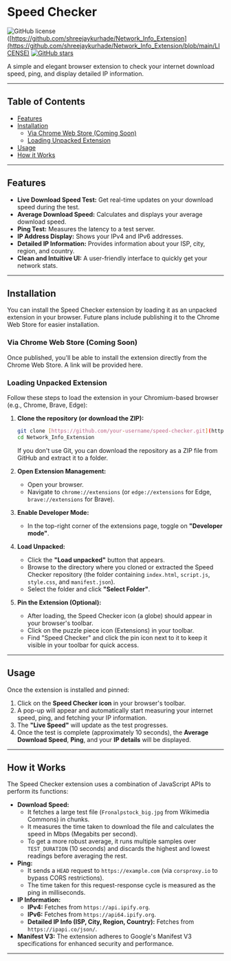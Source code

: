 # Speed Checker

![GitHub license](https://img.shields.io/badge/license-MIT-blue.svg)([https://github.com/shreejaykurhade/Network_Info_Extension](https://github.com/shreejaykurhade/Network_Info_Extension/blob/main/LICENSE)
[![GitHub stars](https://img.shields.io/github/stars/shreejaykurhade/Network_Info_Extension.svg?style=social)](https://github.com/shreejaykurhade/Network_Info_Extension/stargazers)

A simple and elegant browser extension to check your internet download speed, ping, and display detailed IP information.

---

## Table of Contents

-   [Features](#features)
-   [Installation](#installation)
    -   [Via Chrome Web Store (Coming Soon)](#via-chrome-web-store-coming-soon)
    -   [Loading Unpacked Extension](#loading-unpacked-extension)
-   [Usage](#usage)
-   [How it Works](#how-it-works)

---

## Features

* **Live Download Speed Test:** Get real-time updates on your download speed during the test.
* **Average Download Speed:** Calculates and displays your average download speed.
* **Ping Test:** Measures the latency to a test server.
* **IP Address Display:** Shows your IPv4 and IPv6 addresses.
* **Detailed IP Information:** Provides information about your ISP, city, region, and country.
* **Clean and Intuitive UI:** A user-friendly interface to quickly get your network stats.

---

## Installation

You can install the Speed Checker extension by loading it as an unpacked extension in your browser. Future plans include publishing it to the Chrome Web Store for easier installation.

### Via Chrome Web Store (Coming Soon)

Once published, you'll be able to install the extension directly from the Chrome Web Store. A link will be provided here.

### Loading Unpacked Extension

Follow these steps to load the extension in your Chromium-based browser (e.g., Chrome, Brave, Edge):

1.  **Clone the repository (or download the ZIP):**
    ```bash
    git clone [https://github.com/your-username/speed-checker.git](https://github.com/shreejaykurhade/Network_Info_Extension.git)
    cd Network_Info_Extension
    ```
    If you don't use Git, you can download the repository as a ZIP file from GitHub and extract it to a folder.

2.  **Open Extension Management:**
    * Open your browser.
    * Navigate to `chrome://extensions` (or `edge://extensions` for Edge, `brave://extensions` for Brave).

3.  **Enable Developer Mode:**
    * In the top-right corner of the extensions page, toggle on **"Developer mode"**.

4.  **Load Unpacked:**
    * Click the **"Load unpacked"** button that appears.
    * Browse to the directory where you cloned or extracted the Speed Checker repository (the folder containing `index.html`, `script.js`, `style.css`, and `manifest.json`).
    * Select the folder and click **"Select Folder"**.

5.  **Pin the Extension (Optional):**
    * After loading, the Speed Checker icon (a globe) should appear in your browser's toolbar.
    * Click on the puzzle piece icon (Extensions) in your toolbar.
    * Find "Speed Checker" and click the pin icon next to it to keep it visible in your toolbar for quick access.

---

## Usage

Once the extension is installed and pinned:

1.  Click on the **Speed Checker icon** in your browser's toolbar.
2.  A pop-up will appear and automatically start measuring your internet speed, ping, and fetching your IP information.
3.  The **"Live Speed"** will update as the test progresses.
4.  Once the test is complete (approximately 10 seconds), the **Average Download Speed**, **Ping**, and your **IP details** will be displayed.

---

## How it Works

The Speed Checker extension uses a combination of JavaScript APIs to perform its functions:

* **Download Speed:**
    * It fetches a large test file (`Fronalpstock_big.jpg` from Wikimedia Commons) in chunks.
    * It measures the time taken to download the file and calculates the speed in Mbps (Megabits per second).
    * To get a more robust average, it runs multiple samples over `TEST_DURATION` (10 seconds) and discards the highest and lowest readings before averaging the rest.
* **Ping:**
    * It sends a `HEAD` request to `https://example.com` (via `corsproxy.io` to bypass CORS restrictions).
    * The time taken for this request-response cycle is measured as the ping in milliseconds.
* **IP Information:**
    * **IPv4:** Fetches from `https://api.ipify.org`.
    * **IPv6:** Fetches from `https://api64.ipify.org`.
    * **Detailed IP Info (ISP, City, Region, Country):** Fetches from `https://ipapi.co/json/`.
* **Manifest V3:** The extension adheres to Google's Manifest V3 specifications for enhanced security and performance.

---
